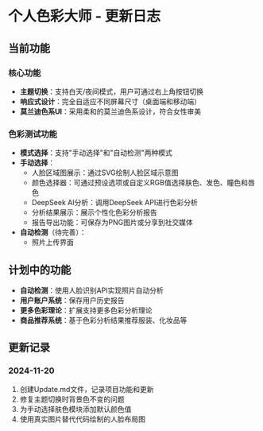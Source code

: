 # 个人色彩大师 - 更新日志

## 当前功能

### 核心功能
- **主题切换**：支持白天/夜间模式，用户可通过右上角按钮切换
- **响应式设计**：完全自适应不同屏幕尺寸（桌面端和移动端）
- **莫兰迪色系UI**：采用柔和的莫兰迪色系设计，符合女性审美

### 色彩测试功能
- **模式选择**：支持"手动选择"和"自动检测"两种模式
- **手动选择**：
  - 人脸区域图展示：通过SVG绘制人脸区域示意图
  - 颜色选择器：可通过预设选项或自定义RGB值选择肤色、发色、瞳色和唇色
  - DeepSeek AI分析：调用DeepSeek API进行色彩分析
  - 分析结果展示：展示个性化色彩分析报告
  - 报告导出功能：可保存为PNG图片或分享到社交媒体
- **自动检测**（待完善）：
  - 照片上传界面

## 计划中的功能
- **自动检测**：使用人脸识别API实现照片自动分析
- **用户账户系统**：保存用户历史报告
- **更多色彩理论**：扩展支持更多色彩分析理论
- **商品推荐系统**：基于色彩分析结果推荐服装、化妆品等

## 更新记录

### 2024-11-20
1. 创建Update.md文件，记录项目功能和更新
2. 修复主题切换时背景色不变的问题
3. 为手动选择肤色模块添加默认颜色值
4. 使用真实图片替代代码绘制的人脸布局图 